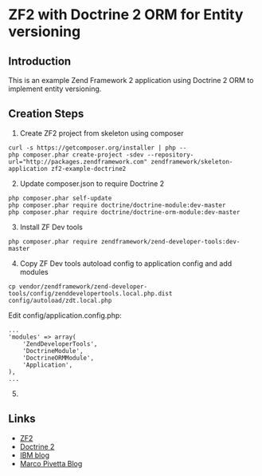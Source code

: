 ZF2 with Doctrine 2 ORM for Entity versioning
=======================

Introduction
------------
This is an example Zend Framework 2 application using Doctrine 2 ORM to implement entity versioning.

Creation Steps
--------------

1. Create ZF2 project from skeleton using composer

```
curl -s https://getcomposer.org/installer | php --
php composer.phar create-project -sdev --repository-url="http://packages.zendframework.com" zendframework/skeleton-application zf2-example-doctrine2
```

2. Update composer.json to require Doctrine 2

```
php composer.phar self-update
php composer.phar require doctrine/doctrine-module:dev-master
php composer.phar require doctrine/doctrine-orm-module:dev-master
```

3. Install ZF Dev tools

```
php composer.phar require zendframework/zend-developer-tools:dev-master
```

4. Copy ZF Dev tools autoload config to application config and add modules

```
cp vendor/zendframework/zend-developer-tools/config/zenddevelopertools.local.php.dist config/autoload/zdt.local.php
```

Edit config/application.config.php:

```
...
'modules' => array(
    'ZendDeveloperTools',
    'DoctrineModule',
    'DoctrineORMModule',
    'Application',
),
...
```

5.

Links
-----
* [ZF2](http://framework.zend.com/)
* [Doctrine 2](http://www.doctrine-project.org/)
* [IBM blog](http://www.ibm.com/developerworks/library/os-doctrine-php-zend/)
* [Marco Pivetta Blog](http://marco-pivetta.com/doctrine-orm-zf2-tutorial/)